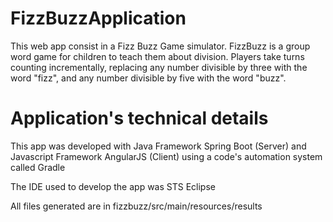 # FizzBuzzApplication
This web app consist in a Fizz Buzz Game simulator.
FizzBuzz is a group word game for children to teach them about division. Players take turns counting incrementally, replacing any number divisible by three with the word "fizz", and any number divisible by five with the word "buzz".

# Application's technical details
This app was developed with Java Framework Spring Boot (Server) and Javascript Framework AngularJS (Client) using a code's automation system called Gradle

The IDE used to develop the app was STS Eclipse

All files generated are in fizzbuzz/src/main/resources/results
